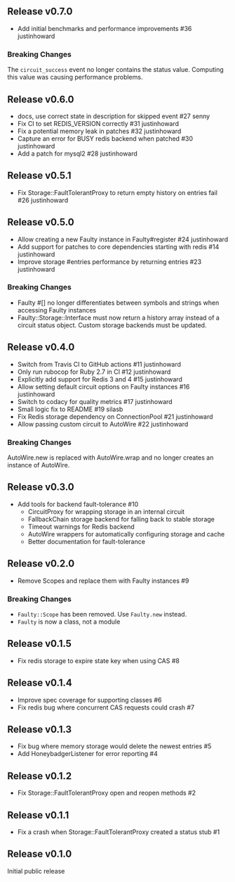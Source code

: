 ## Release v0.7.0

* Add initial benchmarks and performance improvements #36 justinhoward

### Breaking Changes

The `circuit_success` event no longer contains the status value. Computing this
value was causing performance problems.

## Release v0.6.0

* docs, use correct state in description for skipped event #27 senny
* Fix CI to set REDIS_VERSION correctly #31 justinhoward
* Fix a potential memory leak in patches #32 justinhoward
* Capture an error for BUSY redis backend when patched #30 justinhoward
* Add a patch for mysql2 #28 justinhoward

## Release v0.5.1

* Fix Storage::FaultTolerantProxy to return empty history on entries fail #26 justinhoward

## Release v0.5.0

* Allow creating a new Faulty instance in Faulty#register #24 justinhoward
* Add support for patches to core dependencies starting with redis #14 justinhoward
* Improve storage #entries performance by returning entries #23 justinhoward

### Breaking Changes

* Faulty #[] no longer differentiates between symbols and strings when accessing
  Faulty instances
* Faulty::Storage::Interface must now return a history array instead of a
  circuit status object. Custom storage backends must be updated.

## Release v0.4.0

* Switch from Travis CI to GitHub actions #11 justinhoward
* Only run rubocop for Ruby 2.7 in CI #12 justinhoward
* Explicitly add support for Redis 3 and 4 #15 justinhoward
* Allow setting default circuit options on Faulty instances #16 justinhoward
* Switch to codacy for quality metrics #17 justinhoward
* Small logic fix to README #19 silasb
* Fix Redis storage dependency on ConnectionPool #21 justinhoward
* Allow passing custom circuit to AutoWire #22 justinhoward

### Breaking Changes

AutoWire.new is replaced with AutoWire.wrap and no longer creates an instance
of AutoWire.

## Release v0.3.0

* Add tools for backend fault-tolerance #10
  * CircuitProxy for wrapping storage in an internal circuit
  * FallbackChain storage backend for falling back to stable storage
  * Timeout warnings for Redis backend
  * AutoWire wrappers for automatically configuring storage and cache
  * Better documentation for fault-tolerance

## Release v0.2.0

* Remove Scopes and replace them with Faulty instances #9

### Breaking Changes

* `Faulty::Scope` has been removed. Use `Faulty.new` instead.
* `Faulty` is now a class, not a module

## Release v0.1.5

* Fix redis storage to expire state key when using CAS #8

## Release v0.1.4

* Improve spec coverage for supporting classes #6
* Fix redis bug where concurrent CAS requests could crash #7

## Release v0.1.3

* Fix bug where memory storage would delete the newest entries #5
* Add HoneybadgerListener for error reporting #4

## Release v0.1.2

* Fix Storage::FaultTolerantProxy open and reopen methods #2

## Release v0.1.1

* Fix a crash when Storage::FaultTolerantProxy created a status stub #1

## Release v0.1.0

Initial public release
